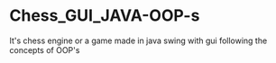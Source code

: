 # Chess_GUI_JAVA-OOP-s
It's chess engine or a game made in java swing with gui following the concepts of OOP's
